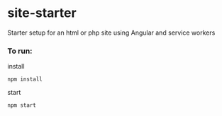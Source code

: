 # site-starter
Starter setup for an html or php site using Angular and service workers

### To run:
install
```
npm install
```
start
```
npm start

